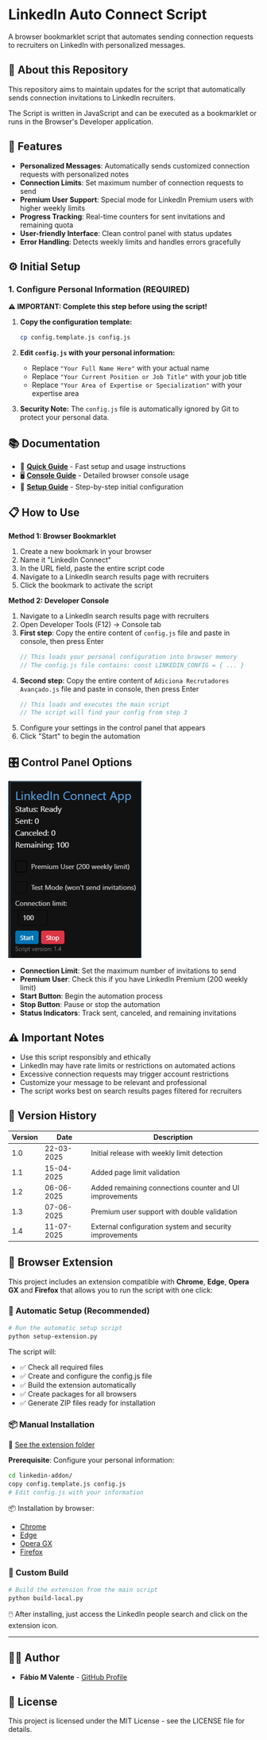 # LinkedIn Auto Connect Script

A browser bookmarklet script that automates sending connection requests to recruiters on LinkedIn with personalized messages.

## 📌 About this Repository

This repository aims to maintain updates for the script that automatically sends connection invitations to LinkedIn recruiters.

The Script is written in JavaScript and can be executed as a bookmarklet or runs in the Browser's Developer application.


## 🚀 Features

- **Personalized Messages**: Automatically sends customized connection requests with personalized notes
- **Connection Limits**: Set maximum number of connection requests to send
- **Premium User Support**: Special mode for LinkedIn Premium users with higher weekly limits
- **Progress Tracking**: Real-time counters for sent invitations and remaining quota
- **User-friendly Interface**: Clean control panel with status updates
- **Error Handling**: Detects weekly limits and handles errors gracefully

## ⚙️ Initial Setup

### 1. Configure Personal Information (REQUIRED)

**⚠️ IMPORTANT: Complete this step before using the script!**

1. **Copy the configuration template:**
   ```bash
   cp config.template.js config.js
   ```

2. **Edit `config.js` with your personal information:**
   - Replace `"Your Full Name Here"` with your actual name
   - Replace `"Your Current Position or Job Title"` with your job title
   - Replace `"Your Area of Expertise or Specialization"` with your expertise area

3. **Security Note:** The `config.js` file is automatically ignored by Git to protect your personal data.

## 📚 Documentation

- 🚀 **[Quick Guide](QUICK-GUIDE.md)** - Fast setup and usage instructions
- 🖥️ **[Console Guide](CONSOLE-GUIDE.md)** - Detailed browser console usage
- 🔧 **[Setup Guide](setup.md)** - Step-by-step initial configuration

## 📋 How to Use

**Method 1: Browser Bookmarklet**
1. Create a new bookmark in your browser
2. Name it "LinkedIn Connect"
3. In the URL field, paste the entire script code
4. Navigate to a LinkedIn search results page with recruiters
5. Click the bookmark to activate the script

**Method 2: Developer Console**
1. Navigate to a LinkedIn search results page with recruiters
2. Open Developer Tools (F12) → Console tab
3. **First step**: Copy the entire content of `config.js` file and paste in console, then press Enter
   ```javascript
   // This loads your personal configuration into browser memory
   // The config.js file contains: const LINKEDIN_CONFIG = { ... }
   ```
4. **Second step**: Copy the entire content of `Adiciona Recrutadores Avançado.js` file and paste in console, then press Enter
   ```javascript
   // This loads and executes the main script
   // The script will find your config from step 3
   ```
5. Configure your settings in the control panel that appears
6. Click "Start" to begin the automation

## 🎛️ Control Panel Options

![Control Panel](images/appLinkedIn_Executando.png)
- **Connection Limit**: Set the maximum number of invitations to send
- **Premium User**: Check this if you have LinkedIn Premium (200 weekly limit)
- **Start Button**: Begin the automation process
- **Stop Button**: Pause or stop the automation
- **Status Indicators**: Track sent, canceled, and remaining invitations

## ⚠️ Important Notes

- Use this script responsibly and ethically
- LinkedIn may have rate limits or restrictions on automated actions
- Excessive connection requests may trigger account restrictions
- Customize your message to be relevant and professional
- The script works best on search results pages filtered for recruiters

## 🔄 Version History

| Version | Date       | Description |
|---------|------------|-------------|
| 1.0     | 22-03-2025 | Initial release with weekly limit detection |
| 1.1     | 15-04-2025 | Added page limit validation |
| 1.2     | 06-06-2025 | Added remaining connections counter and UI improvements |
| 1.3     | 07-06-2025 | Premium user support with double validation |
| 1.4     | 11-07-2025 | External configuration system and security improvements |

## 🧩 Browser Extension

This project includes an extension compatible with **Chrome**, **Edge**, **Opera GX** and **Firefox** that allows you to run the script with one click:

### 🚀 Automatic Setup (Recommended)

```bash
# Run the automatic setup script
python setup-extension.py
```

The script will:
- ✅ Check all required files
- ✅ Create and configure the config.js file
- ✅ Build the extension automatically
- ✅ Create packages for all browsers
- ✅ Generate ZIP files ready for installation

### 📦 Manual Installation

📁 [See the extension folder](./linkedin-addon)

**Prerequisite**: Configure your personal information:
```bash
cd linkedin-addon/
copy config.template.js config.js
# Edit config.js with your information
```

📦 Installation by browser:
- [Chrome](./linkedin-addon/README-Chrome.md)
- [Edge](./linkedin-addon/README-Edge.md)
- [Opera GX](./linkedin-addon/README-Opera.md)
- [Firefox](./linkedin-addon/README-Firefox.md)

### 🔧 Custom Build

```bash
# Build the extension from the main script
python build-local.py
```

🖱️ After installing, just access the LinkedIn people search and click on the extension icon.

---

## 👨‍💻 Author

- **Fábio M Valente** - [GitHub Profile](https://github.com/fabiomvalente)

## 📄 License

This project is licensed under the MIT License - see the LICENSE file for details.